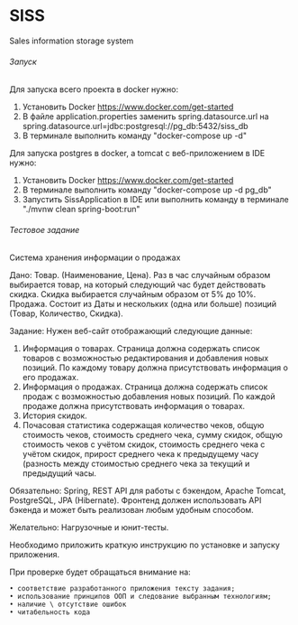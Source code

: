 # SISS
Sales information storage system

###### Запуск

Для запуска всего проекта в docker нужно:
1. Установить Docker https://www.docker.com/get-started 
2. В файле application.properties заменить spring.datasource.url на spring.datasource.url=jdbc:postgresql://pg_db:5432/siss_db
3. В терминале выполнить команду "docker-compose up -d"

Для запуска postgres в docker, а tomcat с веб-приложением в IDE нужно:
1. Установить Docker https://www.docker.com/get-started
2. В терминале выполнить команду "docker-compose up -d pg_db"
3. Запустить SissApplication в IDE или выполнить команду в терминале "./mvnw clean spring-boot:run"

###### Тестовое задание

Система хранения информации о продажах

Дано:
Товар. (Наименование, Цена). Раз в час случайным образом выбирается товар, на который следующий час будет действовать скидка. Скидка выбирается случайным образом от 5% до 10%.
Продажа. Состоит из Даты и нескольких (одна или больше) позиций (Товар, Количество, Скидка).

Задание:
Нужен веб-сайт отображающий следующие данные:
1. Информация о товарах. Страница должна содержать список товаров с возможностью редактирования и добавления новых позиций. По каждому товару должна присутствовать информация о его продажах.
2. Информация о продажах. Страница должна содержать список продаж с возможностью добавления новых позиций. По каждой продаже должна присутствовать информация о товарах.
3. История скидок.
4. Почасовая статистика содержащая количество чеков, общую стоимость чеков, стоимость среднего чека, сумму скидок, общую стоимость чеков с учётом скидок, стоимость среднего чека с учётом скидок, прирост среднего чека к предыдущему часу (разность между стоимостью среднего чека за текущий и предыдущий часы.

Обязательно: Spring, REST API для работы с бэкендом, Apache Tomcat, PostgreSQL, JPA (Hibernate).
Фронтенд должен использовать API бэкенда и может быть реализован любым удобным способом.

Желательно: Нагрузочные и юнит-тесты.

Необходимо приложить краткую инструкцию по установке и запуску приложения.

При проверке будет обращаться внимание на:

    • соответствие разработанного приложения тексту задания;
    • использование принципов ООП и следование выбранным технологиям;
    • наличие \ отсутствие ошибок
    • читабельность кода